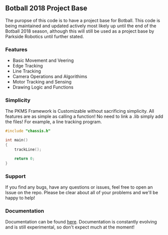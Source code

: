 ## Botball 2018 Project Base

The puropse of this code is to
have a project base for Botball. This code is being maintained and updated actively most likely up until the end of the Botball 2018 season, although this will still be used as a project base by Parkside Robotics until further stated.

### Features

- Basic Movement and Veering
- Edge Tracking
- Line Tracking
- Camera Operations and Algorithims
- Motor Tracking and Sensing
- Drawing Logic and Functions

### Simplicity

The PKMS Framework is Customizable without sacrificing simplicity.
All features are as simple as calling a function! No need to link a .lib simply add the files!
For example, a line tracking program.

```c
#include "chassis.h"

int main()
{ 
    trackLine();

    return 0;
}
```

### Support

If you find any bugs, have any questions or issues, feel free to open an Issue on the repo. Please be clear about all of your problems and we'll be happy to help!

### Documentation

Documentation can be found [here](./doc). Documentation is constantly evolving and is still experimental, so don't expect much at the moment!